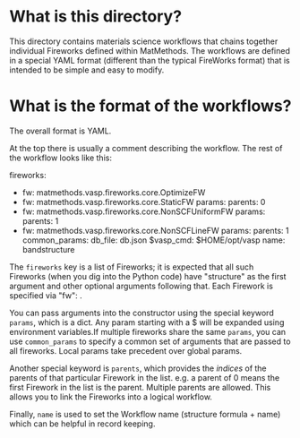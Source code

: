 # What is this directory?

This directory contains materials science workflows that chains together
individual Fireworks defined within MatMethods. The workflows are defined
in a special YAML format (different than the typical FireWorks format) that
is intended to be simple and easy to modify.

# What is the format of the workflows?

The overall format is YAML.

At the top there is usually a comment describing the workflow. The rest of
the workflow looks like this:

fireworks:
- fw: matmethods.vasp.fireworks.core.OptimizeFW
- fw: matmethods.vasp.fireworks.core.StaticFW
  params:
    parents: 0
- fw: matmethods.vasp.fireworks.core.NonSCFUniformFW
  params:
    parents: 1
- fw: matmethods.vasp.fireworks.core.NonSCFLineFW
  params:
    parents: 1
common_params:
  db_file: db.json
  $vasp_cmd: $HOME/opt/vasp
name: bandstructure

The `fireworks` key is a list of Fireworks; it is expected that all such
Fireworks (when you dig into the Python code) have "structure" as the
first argument and other optional arguments following that. Each Firework
is specified via "fw": <explicit path>.

You can pass arguments into the constructor using the special
keyword `params`, which is a dict. Any param starting with a $ will
be expanded using environment variables.If multiple fireworks share
the same `params`, you can use `common_params` to specify a common
set of arguments that are passed to all fireworks. Local params
take precedent over global params.

Another special keyword is `parents`, which provides
the *indices* of the parents of that particular Firework in the
list. e.g. a parent of 0 means the first Firework in the list is the parent.
Multiple parents are allowed. This allows you to link the Fireworks into a
logical workflow.

Finally, `name` is used to set the Workflow name
(structure formula + name) which can be helpful in record keeping.